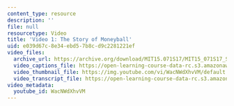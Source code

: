 ```yaml
---
content_type: resource
description: ''
file: null
resourcetype: Video
title: 'Video 1: The Story of Moneyball'
uid: e039d67c-8e34-ebd5-7b8c-d9c2281221ef
video_files:
  archive_url: https://archive.org/download/MIT15.071S17/MIT15_071S17_Session_2.3.02_300k.mp4
  video_captions_file: https://open-learning-course-data-rc.s3.amazonaws.com/15-071-the-analytics-edge-spring-2017/6f878d454b6f58888499705258850840_WacNWdXhvVM.vtt
  video_thumbnail_file: https://img.youtube.com/vi/WacNWdXhvVM/default.jpg
  video_transcript_file: https://open-learning-course-data-rc.s3.amazonaws.com/15-071-the-analytics-edge-spring-2017/d854a977740e28a9fee464db8daaba2c_WacNWdXhvVM.pdf
video_metadata:
  youtube_id: WacNWdXhvVM
---
```

